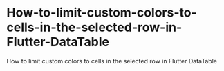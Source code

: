 # How-to-limit-custom-colors-to-cells-in-the-selected-row-in-Flutter-DataTable
How to limit custom colors to cells in the selected row in Flutter DataTable
